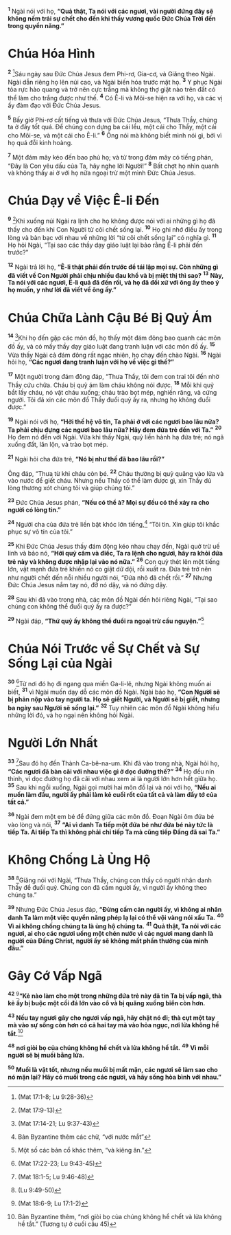 <sup><b>1</b></sup> Ngài nói với họ, **“Quả thật, Ta nói với các ngươi, vài người đứng đây sẽ không nếm trải sự chết cho đến khi thấy vương quốc Đức Chúa Trời đến trong quyền năng.”**

# Chúa Hóa Hình
<sup><b>2</b></sup> [^1@-10a48e57-5696-4eed-a153-0e4cb4f0d8f3]Sáu ngày sau Đức Chúa Jesus đem Phi-rơ, Gia-cơ, và Giăng theo Ngài. Ngài dẫn riêng họ lên núi cao, và Ngài biến hóa trước mặt họ. <sup><b>3</b></sup> Y phục Ngài tỏa rực hào quang và trở nên cực trắng mà không thợ giặt nào trên đất có thể làm cho trắng được như thế. <sup><b>4</b></sup> Có Ê-li và Môi-se hiện ra với họ, và các vị ấy đàm đạo với Đức Chúa Jesus.

<sup><b>5</b></sup> Bấy giờ Phi-rơ cất tiếng và thưa với Đức Chúa Jesus, “Thưa Thầy, chúng ta ở đây tốt quá. Để chúng con dựng ba cái lều, một cái cho Thầy, một cái cho Môi-se, và một cái cho Ê-li.” <sup><b>6</b></sup> Ông nói mà không biết mình nói gì, bởi vì họ quá đỗi kinh hoàng.

<sup><b>7</b></sup> Một đám mây kéo đến bao phủ họ; và từ trong đám mây có tiếng phán, “Đây là Con yêu dấu của Ta, hãy nghe lời Người!” <sup><b>8</b></sup> Bất chợt họ nhìn quanh và không thấy ai ở với họ nữa ngoại trừ một mình Đức Chúa Jesus.

# Chúa Dạy về Việc Ê-li Đến
<sup><b>9</b></sup> [^2@-10a48e57-5696-4eed-a153-0e4cb4f0d8f3]Khi xuống núi Ngài ra lịnh cho họ không được nói với ai những gì họ đã thấy cho đến khi Con Người từ cõi chết sống lại. <sup><b>10</b></sup> Họ ghi nhớ điều ấy trong lòng và bàn bạc với nhau về những lời “từ cõi chết sống lại” có nghĩa gì. <sup><b>11</b></sup> Họ hỏi Ngài, “Tại sao các thầy dạy giáo luật lại bảo rằng Ê-li phải đến trước?”

<sup><b>12</b></sup> Ngài trả lời họ, **“Ê-li thật phải đến trước để tái lập mọi sự. Còn những gì đã viết về Con Người phải chịu nhiều đau khổ và bị miệt thị thì sao?** <sup><b>13</b></sup> **Này, Ta nói với các ngươi, Ê-li quả đã đến rồi, và họ đã đối xử với ông ấy theo ý họ muốn, y như lời đã viết về ông ấy.”**

# Chúa Chữa Lành Cậu Bé Bị Quỷ Ám
<sup><b>14</b></sup> [^3@-10a48e57-5696-4eed-a153-0e4cb4f0d8f3]Khi họ đến gặp các môn đồ, họ thấy một đám đông bao quanh các môn đồ ấy, và có mấy thầy dạy giáo luật đang tranh luận với các môn đồ ấy. <sup><b>15</b></sup> Vừa thấy Ngài cả đám đông rất ngạc nhiên, họ chạy đến chào Ngài. <sup><b>16</b></sup> Ngài hỏi họ, **“Các ngươi đang tranh luận với họ về việc gì thế?”**

<sup><b>17</b></sup> Một người trong đám đông đáp, “Thưa Thầy, tôi đem con trai tôi đến nhờ Thầy cứu chữa. Cháu bị quỷ ám làm cháu không nói được. <sup><b>18</b></sup> Mỗi khi quỷ bắt lấy cháu, nó vật cháu xuống; cháu trào bọt mép, nghiến răng, và cứng người. Tôi đã xin các môn đồ Thầy đuổi quỷ ấy ra, nhưng họ không đuổi được.”

<sup><b>19</b></sup> Ngài nói với họ, **“Hỡi thế hệ vô tín, Ta phải ở với các ngươi bao lâu nữa? Ta phải chịu đựng các ngươi bao lâu nữa? Hãy đem đứa trẻ đến với Ta.”** <sup><b>20</b></sup> Họ đem nó đến với Ngài. Vừa khi thấy Ngài, quỷ liền hành hạ đứa trẻ; nó ngã xuống đất, lăn lộn, và trào bọt mép.

<sup><b>21</b></sup> Ngài hỏi cha đứa trẻ, **“Nó bị như thế đã bao lâu rồi?”**

Ông đáp, “Thưa từ khi cháu còn bé. <sup><b>22</b></sup> Cháu thường bị quỷ quăng vào lửa và vào nước để giết cháu. Nhưng nếu Thầy có thể làm được gì, xin Thầy dủ lòng thương xót chúng tôi và giúp chúng tôi.”

<sup><b>23</b></sup> Đức Chúa Jesus phán, **“Nếu có thể à? Mọi sự đều có thể xảy ra cho người có lòng tin.”**

<sup><b>24</b></sup> Người cha của đứa trẻ liền bật khóc lớn tiếng,[^1-10a48e57-5696-4eed-a153-0e4cb4f0d8f3] “Tôi tin. Xin giúp tôi khắc phục sự vô tín của tôi.”

<sup><b>25</b></sup> Khi Đức Chúa Jesus thấy đám đông kéo nhau chạy đến, Ngài quở trừ uế linh và bảo nó, **“Hỡi quỷ câm và điếc, Ta ra lệnh cho ngươi, hãy ra khỏi đứa trẻ này và không được nhập lại vào nó nữa.”** <sup><b>26</b></sup> Con quỷ thét lên một tiếng lớn, vật mạnh đứa trẻ khiến nó co giật dữ dội, rồi xuất ra. Đứa trẻ trở nên như người chết đến nỗi nhiều người nói, “Đứa nhỏ đã chết rồi.” <sup><b>27</b></sup> Nhưng Đức Chúa Jesus nắm tay nó, đỡ nó dậy, và nó đứng dậy.

<sup><b>28</b></sup> Sau khi đã vào trong nhà, các môn đồ Ngài đến hỏi riêng Ngài, “Tại sao chúng con không thể đuổi quỷ ấy ra được?”

<sup><b>29</b></sup> Ngài đáp, **“Thứ quỷ ấy không thể đuổi ra ngoại trừ cầu nguyện.”**[^2-10a48e57-5696-4eed-a153-0e4cb4f0d8f3]

# Chúa Nói Trước về Sự Chết và Sự Sống Lại của Ngài
<sup><b>30</b></sup> [^4@-10a48e57-5696-4eed-a153-0e4cb4f0d8f3]Từ nơi đó họ đi ngang qua miền Ga-li-lê, nhưng Ngài không muốn ai biết, <sup><b>31</b></sup> vì Ngài muốn dạy dỗ các môn đồ Ngài. Ngài bảo họ, **“Con Người sẽ bị phản nộp vào tay người ta. Họ sẽ giết Người, và Người sẽ bị giết, nhưng ba ngày sau Người sẽ sống lại.”** <sup><b>32</b></sup> Tuy nhiên các môn đồ Ngài không hiểu những lời đó, và họ ngại nên không hỏi Ngài.

# Người Lớn Nhất
<sup><b>33</b></sup> [^5@-10a48e57-5696-4eed-a153-0e4cb4f0d8f3]Sau đó họ đến Thành Ca-bê-na-um. Khi đã vào trong nhà, Ngài hỏi họ, **“Các ngươi đã bàn cãi với nhau việc gì ở dọc đường thế?”** <sup><b>34</b></sup> Họ đều nín thinh, vì dọc đường họ đã cãi với nhau xem ai là người lớn hơn hết giữa họ. <sup><b>35</b></sup> Sau khi ngồi xuống, Ngài gọi mười hai môn đồ lại và nói với họ, **“Nếu ai muốn làm đầu, người ấy phải làm kẻ cuối rốt của tất cả và làm đầy tớ của tất cả.”**

<sup><b>36</b></sup> Ngài đem một em bé để đứng giữa các môn đồ. Đoạn Ngài ôm đứa bé vào lòng và nói, <sup><b>37</b></sup> **“Ai vì danh Ta tiếp một đứa bé như đứa bé này tức là tiếp Ta. Ai tiếp Ta thì không phải chỉ tiếp Ta mà cũng tiếp Đấng đã sai Ta.”**

# Không Chống Là Ủng Hộ
<sup><b>38</b></sup> [^6@-10a48e57-5696-4eed-a153-0e4cb4f0d8f3]Giăng nói với Ngài, “Thưa Thầy, chúng con thấy có người nhân danh Thầy để đuổi quỷ. Chúng con đã cấm người ấy, vì người ấy không theo chúng ta.”

<sup><b>39</b></sup> Nhưng Đức Chúa Jesus đáp, **“Đừng cấm cản người ấy, vì không ai nhân danh Ta làm một việc quyền năng phép lạ lại có thể vội vàng nói xấu Ta.** <sup><b>40</b></sup> **Vì ai không chống chúng ta là ủng hộ chúng ta.** <sup><b>41</b></sup> **Quả thật, Ta nói với các ngươi, ai cho các ngươi uống một chén nước vì các ngươi mang danh là người của Đấng Christ, người ấy sẽ không mất phần thưởng của mình đâu.”**

# Gây Cớ Vấp Ngã
<sup><b>42</b></sup> [^7@-10a48e57-5696-4eed-a153-0e4cb4f0d8f3]**“Kẻ nào làm cho một trong những đứa trẻ này đã tin Ta bị vấp ngã, thà kẻ ấy bị buộc một cối đá lớn vào cổ và bị quăng xuống biển còn hơn.**

<sup><b>43</b></sup> **Nếu tay ngươi gây cho ngươi vấp ngã, hãy chặt nó đi; thà cụt một tay mà vào sự sống còn hơn có cả hai tay mà vào hỏa ngục, nơi lửa không hề tắt.**[^3-10a48e57-5696-4eed-a153-0e4cb4f0d8f3]

<sup><b>48</b></sup> **nơi giòi bọ của chúng không hề chết và lửa không hề tắt.** <sup><b>49</b></sup> **Vì mỗi người sẽ bị muối bằng lửa.**

<sup><b>50</b></sup> **Muối là vật tốt, nhưng nếu muối bị mất mặn, các ngươi sẽ làm sao cho nó mặn lại? Hãy có muối trong các ngươi, và hãy sống hòa bình với nhau.”**

[^1-10a48e57-5696-4eed-a153-0e4cb4f0d8f3]: Bản Byzantine thêm các chữ, “với nước mắt”
[^2-10a48e57-5696-4eed-a153-0e4cb4f0d8f3]: Một số các bản cổ khác thêm, “và kiêng ăn.”
[^3-10a48e57-5696-4eed-a153-0e4cb4f0d8f3]: Bản Byzantine thêm, “nơi giòi bọ của chúng không hề chết và lửa không hề tắt.” (Tương tự ở cuối câu 45)
[^1@-10a48e57-5696-4eed-a153-0e4cb4f0d8f3]: (Mat 17:1-8; Lu 9:28-36)
[^2@-10a48e57-5696-4eed-a153-0e4cb4f0d8f3]: (Mat 17:9-13)
[^3@-10a48e57-5696-4eed-a153-0e4cb4f0d8f3]: (Mat 17:14-21; Lu 9:37-43)
[^4@-10a48e57-5696-4eed-a153-0e4cb4f0d8f3]: (Mat 17:22-23; Lu 9:43-45)
[^5@-10a48e57-5696-4eed-a153-0e4cb4f0d8f3]: (Mat 18:1-5; Lu 9:46-48)
[^6@-10a48e57-5696-4eed-a153-0e4cb4f0d8f3]: (Lu 9:49-50)
[^7@-10a48e57-5696-4eed-a153-0e4cb4f0d8f3]: (Mat 18:6-9; Lu 17:1-2)